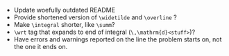 - Update woefully outdated README
- Provide shortened version of `\widetilde` and `\overline` ?
- Make `\integral` shorter, like `\summ`?
- `\wrt` tag that expands to end of integral (`\,\mathrm{d}<stuff>`)?
- Have errors and warnings reported on the line the problem starts on, not the one it ends on.
